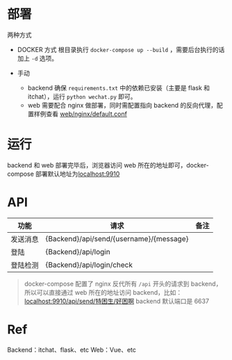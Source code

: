 # 部署
两种方式
- DOCKER 方式
根目录执行 `docker-compose up --build` ，需要后台执行的话加上 `-d` 选项。

- 手动
	- backend
		确保 `requirements.txt` 中的依赖已安装（主要是 flask 和 itchat），运行 `python wechat.py` 即可。
	- web
		需要配合 nginx 做部署，同时需配置指向 backend 的反向代理，配置样例查看 [web/nginx/default.conf](web/nginx/default.conf)

# 运行
backend 和 web 部署完毕后，浏览器访问 web 所在的地址即可，docker-compose 部署默认地址为[localhost:9910](http://localhost:9910)

# API

| 功能     | 请求                                    | 备注 |
| -------- | --------------------------------------- | ---- |
| 发送消息 | {Backend}/api/send/{username}/{message} |      |
| 登陆     | {Backend}/api/login                     |      |
| 登陆检测 | {Backend}/api/login/check               |      |

> docker-compose 配置了 nginx 反代所有 `/api` 开头的请求到 backend， 所以可以直接通过 web 所在的地址访问 backend，比如：[localhost:9910/api/send/特困生/好困啊](http://localhost:9910/api/send/特困生/好困啊)
> backend 默认端口是 6637

# Ref
Backend：itchat、flask、etc
Web：Vue、etc